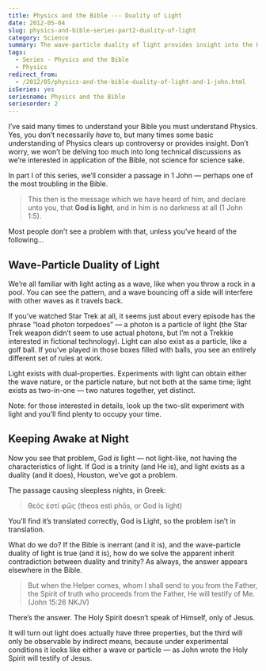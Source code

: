 ```yaml
---
title: Physics and the Bible --- Duality of Light
date: 2012-05-04
slug: physics-and-bible-series-part2-duality-of-light
category: Science
summary: The wave-particle duality of light provides insight into the Holy Sprit, and also yields one of the largest problems in the Bible.
tags: 
  - Series - Physics and the Bible
  - Physics
redirect_from:
  - /2012/05/physics-and-the-bible-duality-of-light-and-1-john.html
isSeries: yes
seriesname: Physics and the Bible
seriesorder: 2
---
```




I’ve said many times to understand your Bible you must understand
Physics. Yes, you don’t necessarily *have* to, but many times some basic
understanding of Physics clears up controversy or provides insight.
Don’t worry, we won’t be delving too much into long technical
discussions as we’re interested in application of the Bible, not science
for science sake.

In part I of this series, we’ll consider a passage in 1 John — perhaps
one of the most troubling in the Bible.

> This then is the message which we have heard of him, and declare unto
> you, that **God is light**, and in him is no darkness at all (1 John
> 1:5).

Most people don’t see a problem with that, unless you’ve heard of the
following…

Wave-Particle Duality of Light
------------------------------

We’re all familiar with light acting as a wave, like when you throw a
rock in a pool. You can see the pattern, and a wave bouncing off a side
will interfere with other waves as it travels back.

If you’ve watched Star Trek at all, it seems just about every episode
has the phrase “load photon torpedoes” — a photon is a particle of light
(the Star Trek weapon didn’t seem to use actual photons, but I’m not a
Trekkie interested in fictional technology). Light can also exist as a
particle, like a golf ball. If you’ve played in those boxes filled with
balls, you see an entirely different set of rules at work.

Light exists with dual-properties. Experiments with light can obtain
either the wave nature, or the particle nature, but not both at the same
time; light exists as two-in-one — two natures together, yet distinct.

Note: for those interested in details, look up the two-slit experiment
with light and you’ll find plenty to occupy your time.

Keeping Awake at Night
----------------------

Now you see that problem, God *is* light — not light-like, not having
the characteristics of light. If God is a trinity (and He is), and light
exists as a duality (and it does), Houston, we’ve got a problem.

The passage causing sleepless nights, in Greek:

> θεός ἐστί φῶς (theos esti phōs, or God is light)

You’ll find it’s translated correctly, God is Light, so the problem
isn’t in translation.

What do we do? If the Bible is inerrant (and it is), and the
wave-particle duality of light is true (and it is), how do we solve the
apparent inherit contradiction between duality and trinity? As always,
the answer appears elsewhere in the Bible.

> But when the Helper comes, whom I shall send to you from the Father,
> the Spirit of truth who proceeds from the Father, He will testify of
> Me. (John 15:26 NKJV)

There’s the answer. The Holy Spirit doesn’t speak of Himself, only of
Jesus.

It will turn out light does actually have three properties, but the
third will only be observable by indirect means, because under
experimental conditions it looks like either a wave or particle — as
John wrote the Holy Spirit will testify of Jesus.
